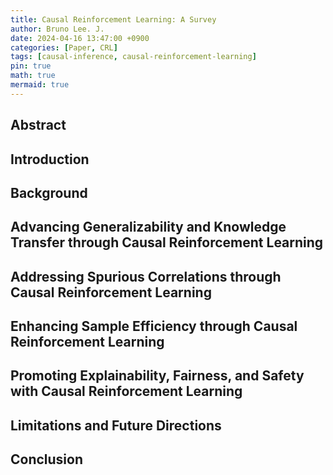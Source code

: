 ```yaml
---
title: Causal Reinforcement Learning: A Survey
author: Bruno Lee. J.
date: 2024-04-16 13:47:00 +0900
categories: [Paper, CRL]
tags: [causal-inference, causal-reinforcement-learning]
pin: true
math: true
mermaid: true
---
```



## Abstract

## Introduction

## Background

## Advancing Generalizability and Knowledge Transfer through Causal Reinforcement Learning

## Addressing Spurious Correlations through Causal Reinforcement Learning

## Enhancing Sample Efficiency through Causal Reinforcement Learning

## Promoting Explainability, Fairness, and Safety with Causal Reinforcement Learning

## Limitations and Future Directions

## Conclusion